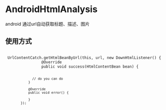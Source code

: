 # AndroidHtmlAnalysis
android  通过url自动获取标题、描述、图片

## 使用方式

<code>
 UrlContentCatch.getHtmlBeanByUrl(this, url, new DownHtmlListener() {
                @Override
                public void success(HtmlContentBean bean) {
 
                  // do you can do
                }

                @Override
                public void error() {

                }
            });
</code>
